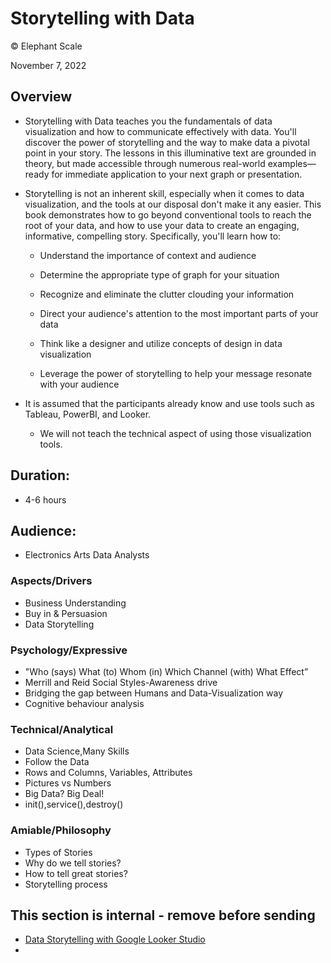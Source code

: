 # Storytelling with Data

© Elephant Scale

November 7, 2022

## Overview

* Storytelling with Data teaches you the fundamentals of data visualization and how to communicate effectively with data. You'll discover the power of storytelling and the way to make data a pivotal point in your story. The lessons in this illuminative text are grounded in theory, but made accessible through numerous real-world examples—ready for immediate application to your next graph or presentation.

* Storytelling is not an inherent skill, especially when it comes to data visualization, and the tools at our disposal don't make it any easier. This book demonstrates how to go beyond conventional tools to reach the root of your data, and how to use your data to create an engaging, informative, compelling story. Specifically, you'll learn how to:

  * Understand the importance of context and audience

  * Determine the appropriate type of graph for your situation

  * Recognize and eliminate the clutter clouding your information

  * Direct your audience's attention to the most important parts of your data

  * Think like a designer and utilize concepts of design in data visualization

  * Leverage the power of storytelling to help your message resonate with your audience
  
* It is assumed that the participants already know and use tools such as Tableau, PowerBI, and Looker.
  * We will not teach the technical aspect of using those visualization tools. 

## Duration: 

* 4-6 hours

## Audience: 
* Electronics Arts Data Analysts

### Aspects/Drivers

* Business Understanding
* Buy in & Persuasion
* Data Storytelling

### Psychology/Expressive

* "Who (says) What (to) Whom (in) Which Channel (with) What Effect”
* Merrill and Reid Social Styles-Awareness drive
* Bridging the gap between Humans and Data-Visualization way
* Cognitive behaviour analysis

### Technical/Analytical

* Data Science,Many Skills
* Follow the Data
* Rows and Columns, Variables, Attributes
* Pictures vs Numbers
* Big Data? Big Deal!
* init(),service(),destroy()


### Amiable/Philosophy

* Types of Stories
* Why do we tell stories?
* How to tell great stories?
* Storytelling process

## This section is internal - remove before sending
* [Data Storytelling with Google Looker Studio](https://learning.oreilly.com/library/view/data-storytelling-with/9781800568761/)
* 